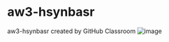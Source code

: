 # aw3-hsynbasr
aw3-hsynbasr created by GitHub Classroom
![image](https://github.com/P259-Simpra-NET-Bootcamp/aw3-hsynbasr/assets/114849726/1d85dfed-8587-4285-9e0c-9a5ac5da1cb5)
